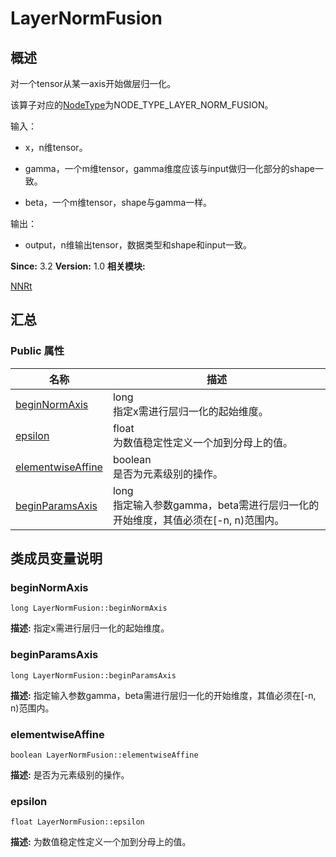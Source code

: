 # LayerNormFusion


## 概述

对一个tensor从某一axis开始做层归一化。

该算子对应的[NodeType](_n_n_rt.md#nodetype)为NODE_TYPE_LAYER_NORM_FUSION。

输入：

- x，n维tensor。

- gamma，一个m维tensor，gamma维度应该与input做归一化部分的shape一致。

- beta，一个m维tensor，shape与gamma一样。

输出：

- output，n维输出tensor，数据类型和shape和input一致。

**Since:**
3.2
**Version:**
1.0
**相关模块:**

[NNRt](_n_n_rt.md)


## 汇总


### Public 属性

  | 名称 | 描述 | 
| -------- | -------- |
| [beginNormAxis](#beginnormaxis) | long<br/>指定x需进行层归一化的起始维度。&nbsp; | 
| [epsilon](#epsilon) | float<br/>为数值稳定性定义一个加到分母上的值。&nbsp; | 
| [elementwiseAffine](#elementwiseaffine) | boolean<br/>是否为元素级别的操作。&nbsp; | 
| [beginParamsAxis](#beginparamsaxis) | long<br/>指定输入参数gamma，beta需进行层归一化的开始维度，其值必须在[-n,&nbsp;n)范围内。&nbsp; | 


## 类成员变量说明


### beginNormAxis

  
```
long LayerNormFusion::beginNormAxis
```
**描述:**
指定x需进行层归一化的起始维度。


### beginParamsAxis

  
```
long LayerNormFusion::beginParamsAxis
```
**描述:**
指定输入参数gamma，beta需进行层归一化的开始维度，其值必须在[-n, n)范围内。


### elementwiseAffine

  
```
boolean LayerNormFusion::elementwiseAffine
```
**描述:**
是否为元素级别的操作。


### epsilon

  
```
float LayerNormFusion::epsilon
```
**描述:**
为数值稳定性定义一个加到分母上的值。
